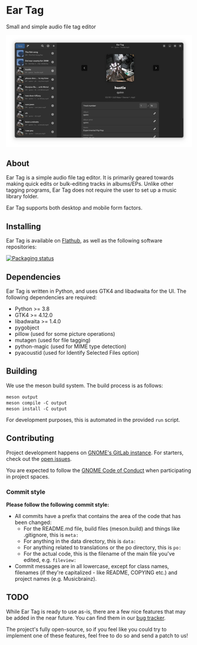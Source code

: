 # Ear Tag

Small and simple audio file tag editor

![Screenshot](data/screenshot-scaled.png)

## About

Ear Tag is a simple audio file tag editor. It is primarily geared towards making quick edits or bulk-editing tracks in albums/EPs. Unlike other tagging programs, Ear Tag does not require the user to set up a music library folder.

Ear Tag supports both desktop and mobile form factors.

## Installing

Ear Tag is available on [Flathub](https://flathub.org/apps/details/app.drey.EarTag), as well as the following software repositories:

[![Packaging status](https://repology.org/badge/vertical-allrepos/eartag.svg)](https://repology.org/project/eartag/versions)

## Dependencies

Ear Tag is written in Python, and uses GTK4 and libadwaita for the UI. The following dependencies are required:

- Python >= 3.8
- GTK4 >= 4.12.0
- libadwaita >= 1.4.0
- pygobject
- pillow (used for some picture operations)
- mutagen (used for file tagging)
- python-magic (used for MIME type detection)
- pyacoustid (used for Identify Selected Files option)

## Building

We use the meson build system. The build process is as follows:

```
meson output
meson compile -C output
meson install -C output
```

For development purposes, this is automated in the provided `run` script.

## Contributing

Project development happens on [GNOME's GitLab instance](https://gitlab.gnome.org/World/eartag). For starters, check out the [open issues](https://gitlab.gnome.org/World/eartag/-/issues).

You are expected to follow the [GNOME Code of Conduct](https://wiki.gnome.org/Foundation/CodeOfConduct) when participating in project spaces.

### Commit style

**Please follow the following commit style:**

 - All commits have a prefix that contains the area of the code that has been changed:
   - For the README.md file, build files (meson.build) and things like .gitignore, this is `meta:`
   - For anything in the data directory, this is `data:`
   - For anything related to translations or the po directory, this is `po:`
   - For the actual code, this is the filename of the main file you've edited, e.g. `fileview:`
 - Commit messages are in all lowercase, except for class names, filenames (if they're capitalized - like README, COPYING etc.) and project names (e.g. Musicbrainz).

## TODO

While Ear Tag is ready to use as-is, there are a few nice features that may be added in the near future. You can find them in our [bug tracker](https://gitlab.gnome.org/World/eartag/-/issues/?label_name%5B%5D=feature%20request).

The project's fully open-source, so if you feel like you could try to implement one of these features, feel free to do so and send a patch to us!
